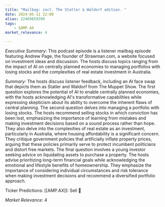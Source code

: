 ```yaml
---
title: "Mailbag: incl. The Statler & Waldorf edition. "
date: 2024-05-11 22:00
alias: 22469659399
tags:
    - $AMP.AX
market_relevance: 4

---
```

*Executive Summary*: This podcast episode is a listener mailbag episode featuring Andrew Page, the founder of Strawman.com, a website focused on investment ideas and discussion. The hosts discuss topics ranging from the impact of AI on centrally planned economies to managing portfolios with losing stocks and the complexities of real estate investment in Australia.


*Summary:*
The hosts discuss listener feedback, including an AI face swap that depicts them as Statler and Waldorf from The Muppet Show. The first question explores the potential of AI to enable centrally planned economies, with the hosts acknowledging AI's transformative capabilities while expressing skepticism about its ability to overcome the inherent flaws of central planning. The second question delves into managing a portfolio with losing stocks. The hosts recommend selling stocks in which conviction has been lost, emphasizing the importance of learning from mistakes and making investment decisions based on a sound process rather than hope. They also delve into the complexities of real estate as an investment, particularly in Australia, where housing affordability is a significant concern. They critique government policies that artificially inflate property prices, arguing that these policies primarily serve to protect incumbent politicians and distort free markets. The final question involves a young investor seeking advice on liquidating assets to purchase a property. The hosts advise prioritizing long-term financial goals while acknowledging the emotional and lifestyle benefits of homeownership. They emphasize the importance of considering individual circumstances and risk tolerance when making investment decisions and recommend a diversified portfolio approach.

Ticker Predictions:
[[AMP.AX]]: Sell 🔻


*Market Relevance*: 4
  